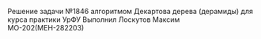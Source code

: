 Решение задачи №1846 алгоритмом Декартова дерева (дерамиды) для курса практики УрФУ
Выполнил Лоскутов Максим МО-202(МЕН-282203)
